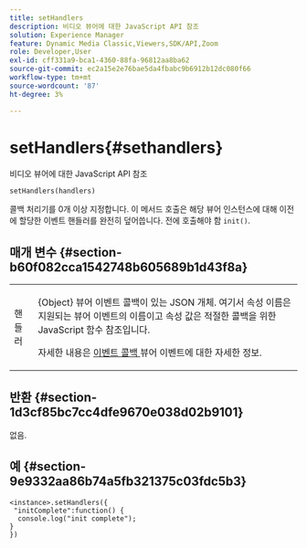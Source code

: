 ```yaml
---
title: setHandlers
description: 비디오 뷰어에 대한 JavaScript API 참조
solution: Experience Manager
feature: Dynamic Media Classic,Viewers,SDK/API,Zoom
role: Developer,User
exl-id: cff331a9-bca1-4360-88fa-96812aa8ba62
source-git-commit: ec2a15e2e76bae5da4fbabc9b6912b12dc080f66
workflow-type: tm+mt
source-wordcount: '87'
ht-degree: 3%

---
```


# setHandlers{#sethandlers}

비디오 뷰어에 대한 JavaScript API 참조

`setHandlers(handlers)`

콜백 처리기를 0개 이상 지정합니다. 이 메서드 호출은 해당 뷰어 인스턴스에 대해 이전에 할당한 이벤트 핸들러를 완전히 덮어씁니다. 전에 호출해야 함 `init()`.

## 매개 변수 {#section-b60f082cca1542748b605689b1d43f8a}

<table id="table_98A620DAE2C340FA97BF7204AE023CC8"> 
 <tbody> 
  <tr> 
   <td colname="col1"> <p> <span class="codeph"> <span class="varname"> 핸들러 </span> </span> </p> </td> 
   <td colname="col2"> <p> <span class="codeph"> {Object} </span> 뷰어 이벤트 콜백이 있는 JSON 개체. 여기서 속성 이름은 지원되는 뷰어 이벤트의 이름이고 속성 값은 적절한 콜백을 위한 JavaScript 함수 참조입니다. </p> <p>자세한 내용은 <a href="../../../c-html5-s7-aem-asset-viewers/c-html5-20-zoom-viewer-about/c-html5-20-zoom-viewer-event-callbacks.md#concept-66d5996f2b1b44cab3d5264cda5c50cd" format="dita" scope="local"> 이벤트 콜백 </a> 뷰어 이벤트에 대한 자세한 정보. </p> </td> 
  </tr> 
 </tbody> 
</table>

## 반환 {#section-1d3cf85bc7cc4dfe9670e038d02b9101}

없음.

## 예 {#section-9e9332aa86b74a5fb321375c03fdc5b3}

```
<instance>.setHandlers({ 
 "initComplete":function() { 
  console.log("init complete"); 
} 
})
```
